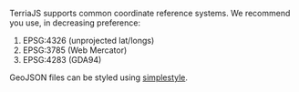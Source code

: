 TerriaJS supports common coordinate reference systems. We recommend you use, in decreasing preference:

1. EPSG:4326 (unprojected lat/longs)
2. EPSG:3785 (Web Mercator)
3. EPSG:4283 (GDA94)

GeoJSON files can be styled using [simplestyle](https://github.com/mapbox/simplestyle-spec/).